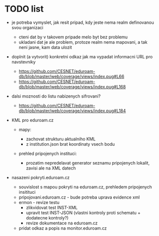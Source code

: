 # TODO list
- je potreba vymyslet, jak resit pripad, kdy jeste nema realm definovanou svou organizaci
  - cteni dat by v takovem pripade melo byt bez problemu
  - ukladani dat je ale problem, protoze realm nema mapovani, a tak neni jasne, kam data ulozit


- doplnit (a vytvorit) konkretni odkaz jak ma vypadat informacni URL pro navstevniky
  - https://github.com/CESNET/eduroam-db/blob/master/web/coverage/views/index.pug#L66
  - https://github.com/CESNET/eduroam-db/blob/master/web/coverage/views/index.pug#L168

- dalsi moznosti do listu nabizenych sifrovani?
  - https://github.com/CESNET/eduroam-db/blob/master/web/coverage/views/index.pug#L184

- KML pro eduroam.cz
  - mapy:
    - zachovat strukturu aktualniho KML
    - z institution.json brat koordinaty vsech bodu

  - prehled pripojenych instituci:
    - prozatim nepredelavat generator seznamu pripojenych lokalit, zavisi ale na XML datech


- nasazeni pokryti.eduroam.cz
  - souvislost s mapou pokryti na eduroam.cz, prehledem pripojenych insitituci
  - pripojovani.eduroam.cz - bude potreba uprava evidence xml
  - ermon - revize testu
    - zlikvidovat test INST-XML
    - upravit test INST-JSON (vlastni kontroly proti schematu + dodatecne kontroly?)
    - revize dokumentace na eduroam.cz
  - pridat odkaz a popis na monitor.eduroam.cz
